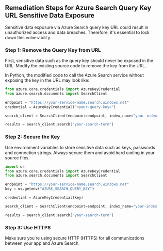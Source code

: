 

## Remediation Steps for Azure Search Query Key URL Sensitive Data Exposure

Sensitive data exposure via Azure Search query key URL could result in unauthorized access and data breaches. Therefore, it's essential to lock down this vulnerability.

### Step 1: Remove the Query Key from URL

First, sensitive data such as the query key should never be exposed in the URL. Modify the existing source code to remove the key from the URL.

In Python, the modified code to call the Azure Search service without exposing the key in the URL may look like:

```python
from azure.core.credentials import AzureKeyCredential
from azure.search.documents import SearchClient

endpoint = "https://your-service-name.search.windows.net"
credential = AzureKeyCredential("<your-query-key>")

search_client = SearchClient(endpoint=endpoint, index_name="your-index-name", credential=credential)

results = search_client.search("your-search-term")
```

### Step 2: Secure the Key

Use environment variables to store sensitive data such as keys, passwords and connection strings. Always secure them and avoid hard coding in your source files.

```python
import os
from azure.core.credentials import AzureKeyCredential
from azure.search.documents import SearchClient

endpoint = "https://your-service-name.search.windows.net"
key = os.getenv("AZURE_SEARCH_QUERY_KEY")

credential = AzureKeyCredential(key)

search_client = SearchClient(endpoint=endpoint, index_name="your-index-name", credential=credential)

results = search_client.search("your-search-term")
```

### Step 3: Use HTTPS 

Make sure you're using secure HTTP (HTTPS) for all communications between your app and Azure Search.